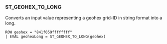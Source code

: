 <!--
This is generated by ESQL's AbstractFunctionTestCase. Do no edit it. See ../README.md for how to regenerate it.
-->

### ST_GEOHEX_TO_LONG
Converts an input value representing a geohex grid-ID in string format into a long.

```
ROW geohex = "841f059ffffffff"
| EVAL geohexLong = ST_GEOHEX_TO_LONG(geohex)
```
